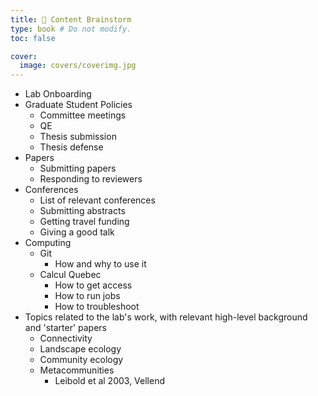 ```yaml
---
title: 🧠 Content Brainstorm
type: book # Do not modify.
toc: false

cover:
  image: covers/coverimg.jpg
---
```


- Lab Onboarding
- Graduate Student Policies
  - Committee meetings
  - QE 
  - Thesis submission 
  - Thesis defense
- Papers 
  - Submitting papers
  - Responding to reviewers
- Conferences
  - List of relevant conferences
  - Submitting abstracts
  - Getting travel funding
  - Giving a good talk
- Computing
  - Git
    - How and why to use it 
  - Calcul Quebec
    - How to get access
    - How to run jobs
    - How to troubleshoot
- Topics related to the lab's work, with relevant high-level background and 'starter' papers
  - Connectivity
  - Landscape ecology
  - Community ecology
  - Metacommunities 
    - Leibold et al 2003, Vellend